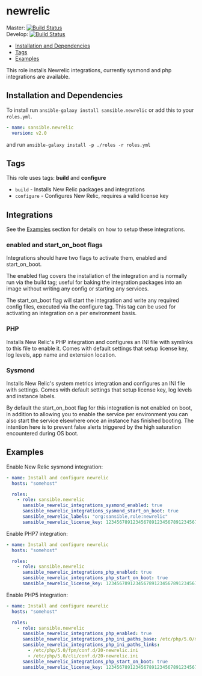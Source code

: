 # newrelic

Master: [![Build Status](https://travis-ci.org/sansible/newrelic.svg?branch=master)](https://travis-ci.org/sansible/newrelic)  
Develop: [![Build Status](https://travis-ci.org/sansible/newrelic.svg?branch=develop)](https://travis-ci.org/sansible/newrelic)

* [Installation and Dependencies](#installation-and-dependencies)
* [Tags](#tags)
* [Examples](#examples)

This role installs Newrelic integrations, currently sysmond and php integrations
are available.




## Installation and Dependencies

To install run `ansible-galaxy install sansible.newrelic` or add this to your
`roles.yml`.

```YAML
- name: sansible.newrelic
  version: v2.0
```

and run `ansible-galaxy install -p ./roles -r roles.yml`




## Tags

This role uses tags: **build** and **configure**

* `build` - Installs New Relic packages and integrations
* `configure` - Configures New Relic, requires a valid license key




## Integrations

See the [Examples](#examples) section for details on how to setup these
integrations.

### enabled and start_on_boot flags

Integrations should have two flags to activate them, enabled and start_on_boot.

The enabled flag covers the installation of the integration and is normally
run via the build tag; useful for baking the integration packages
into an image without writing any config or starting any services.

The start_on_boot flag will start the integration and write any required
config files, executed via the configure tag. This tag can be used for
activating an integration on a per environment basis.

### PHP

Installs New Relic's PHP integration and configures an INI file with symlinks
to this file to enable it. Comes with default settings that setup license key,
log levels, app name and extension location.

### Sysmond

Installs New Relic's system metrics integration and configures an INI file with
settings. Comes with default settings that setup license key, log levels and
instance labels.

By default the start_on_boot flag for this integration is not enabled on boot,
in addition to allowing you to enable the service per environment you can also
start the service elsewhere once an instance has finished booting. The intention
here is to prevent false alerts triggered by the high saturation encountered
during OS boot.




## Examples

Enable New Relic sysmond integration:

```YAML
- name: Install and configure newrelic
  hosts: "somehost"

  roles:
    - role: sansible.newrelic
      sansible_newrelic_integrations_sysmond_enabled: true
      sansible_newrelic_integrations_sysmond_start_on_boot: true
      sansible_newrelic_labels: "org:sansible,role:newrelic"
      sansible_newrelic_license_key: 123456789123456789123456789123456789
```

Enable PHP7 integration:

```YAML
- name: Install and configure newrelic
  hosts: "somehost"

  roles:
    - role: sansible.newrelic
      sansible_newrelic_integrations_php_enabled: true
      sansible_newrelic_integrations_php_start_on_boot: true
      sansible_newrelic_license_key: 123456789123456789123456789123456789
```

Enable PHP5 integration:

```YAML
- name: Install and configure newrelic
  hosts: "somehost"

  roles:
    - role: sansible.newrelic
      sansible_newrelic_integrations_php_enabled: true
      sansible_newrelic_integrations_php_ini_paths_base: /etc/php/5.0/mods-available/newrelic.ini
      sansible_newrelic_integrations_php_ini_paths_links:
        - /etc/php/5.0/fpm/conf.d/20-newrelic.ini
        - /etc/php/5.0/cli/conf.d/20-newrelic.ini
      sansible_newrelic_integrations_php_start_on_boot: true
      sansible_newrelic_license_key: 123456789123456789123456789123456789
```
